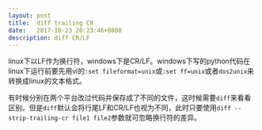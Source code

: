 ```yaml
---
layout: post
title:  diff trailing CR
date:   2017-10-23 20:23:46+0800
description: diff CR/LF
---
```

linux下以LF作为换行符，windows下是CR/LF。windows下写的python代码在linux下运行前要先用vi的`:set fileformat=unix`或`:set ff=unix`或者`dos2unix`来转换成linux的文本格式。

有时候分别在两个平台改过代码并保存成了不同的文件，这时候需要`diff`来看看区别。但是`diff`默认会将行尾LF和CR/LF也视为不同，此时只要使用`diff --strip-trailing-cr file1 file2`参数就可忽略换行符的差异。

